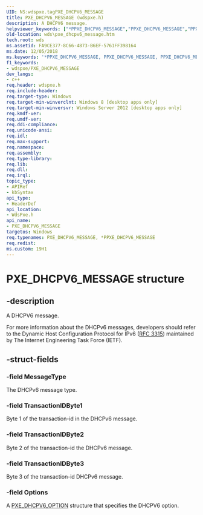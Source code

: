 ```yaml
---
UID: NS:wdspxe.tagPXE_DHCPV6_MESSAGE
title: PXE_DHCPV6_MESSAGE (wdspxe.h)
description: A DHCPV6 message.
helpviewer_keywords: ["*PPXE_DHCPV6_MESSAGE","PPXE_DHCPV6_MESSAGE","PPXE_DHCPV6_MESSAGE structure pointer [Windows Deployment Services]","PXE_DHCPV6_MESSAGE","PXE_DHCPV6_MESSAGE structure [Windows Deployment Services]","wds.pxe_dhcpv6_message","wdspxe/PPXE_DHCPV6_MESSAGE","wdspxe/PXE_DHCPV6_MESSAGE"]
old-location: wds\pxe_dhcpv6_message.htm
tech.root: wds
ms.assetid: FA9CE377-8C66-4873-B6EF-5761FF398164
ms.date: 12/05/2018
ms.keywords: '*PPXE_DHCPV6_MESSAGE, PPXE_DHCPV6_MESSAGE, PPXE_DHCPV6_MESSAGE structure pointer [Windows Deployment Services], PXE_DHCPV6_MESSAGE, PXE_DHCPV6_MESSAGE structure [Windows Deployment Services], wds.pxe_dhcpv6_message, wdspxe/PPXE_DHCPV6_MESSAGE, wdspxe/PXE_DHCPV6_MESSAGE'
f1_keywords:
- wdspxe/PXE_DHCPV6_MESSAGE
dev_langs:
- c++
req.header: wdspxe.h
req.include-header: 
req.target-type: Windows
req.target-min-winverclnt: Windows 8 [desktop apps only]
req.target-min-winversvr: Windows Server 2012 [desktop apps only]
req.kmdf-ver: 
req.umdf-ver: 
req.ddi-compliance: 
req.unicode-ansi: 
req.idl: 
req.max-support: 
req.namespace: 
req.assembly: 
req.type-library: 
req.lib: 
req.dll: 
req.irql: 
topic_type:
- APIRef
- kbSyntax
api_type:
- HeaderDef
api_location:
- WdsPxe.h
api_name:
- PXE_DHCPV6_MESSAGE
targetos: Windows
req.typenames: PXE_DHCPV6_MESSAGE, *PPXE_DHCPV6_MESSAGE
req.redist: 
ms.custom: 19H1
---
```


# PXE_DHCPV6_MESSAGE structure


## -description


A DHCPV6 message.

For more information about the DHCPv6 messages, developers should refer to the Dynamic Host Configuration Protocol for IPv6 (<a href="https://www.ietf.org/rfc/rfc3315.txt">RFC 3315</a>) maintained by The Internet Engineering Task Force (IETF).


## -struct-fields




### -field MessageType

The DHCPv6 message type.


### -field TransactionIDByte1

Byte 1  of the transaction-id in the DHCPv6 message.


### -field TransactionIDByte2

Byte 2  of the transaction-id  the DHCPv6 message.


### -field TransactionIDByte3

Byte 3  of the transaction-id DHCPv6 message.


### -field Options

A <a href="https://docs.microsoft.com/windows/desktop/api/wdspxe/ns-wdspxe-pxe_dhcpv6_option">PXE_DHCPV6_OPTION</a> structure that specifies the DHCPV6 option.

